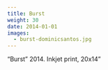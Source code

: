 ```yaml
---
title: Burst
weight: 30
date: 2014-01-01
images:
  - burst-dominicsantos.jpg
---
```

“Burst” 2014. Inkjet print,  20x14”